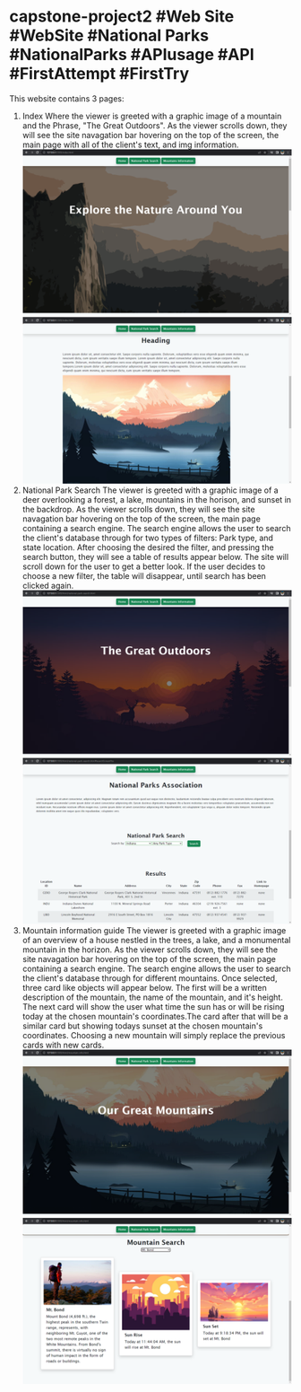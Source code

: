 # capstone-project2 #Web Site #WebSite #National Parks #NationalParks #APIusage #API #FirstAttempt #FirstTry
This website contains 3 pages:
1. Index
    Where the viewer is greeted with a graphic image of a mountain and the Phrase, "The Great Outdoors". As the viewer scrolls down, they will see the site navagation bar hovering on the top of the screen, the main page with all of the client's text, and img information. 
    ![First View of the Index Page](./assets/images/Index-FirstView.png)![Main Content of the Index Page](./assets/images/Index-MainContent.png)
2. National Park Search
    The viewer is greeted with a graphic image of a deer overlooking a forest, a lake, mountains in the horison, and sunset in the backdrop. As the viewer scrolls down, they will see the site navagation bar hovering on the top of the screen, the main page containing a search engine. The search engine allows the user to search the client's database through for two types of filters: Park type, and state location. After choosing the desired the filter, and pressing the search button, they will see a table of results appear below. The site will scroll down for the user to get a better look. If the user decides to choose a new filter, the table will disappear, until search has been clicked again.
    ![First View of the National Park Page](./assets/images/NatParks-FirstView.png)![Main Content of the National Park Page](./assets/images/NatParks-MainContent.png)
3. Mountain information guide
    The viewer is greeted with a graphic image of an overview of a house nestled in the trees, a lake, and a monumental mountain in the horizon. As the viewer scrolls down, they will see the site navagation bar hovering on the top of the screen, the main page containing a search engine. The search engine allows the user to search the client's database through for different mountains. Once selected, three card like objects will appear below. The first will be a written description of the mountain, the name of the mountain, and it's height. The next card will show the user what time the sun has or will be rising today at the chosen mountain's coordinates.The card after that will be a similar card but showing todays sunset at the chosen mountain's coordinates. Choosing a new mountain will simply replace the previous cards with new cards.
    ![First View of the Mountains Page](./assets/images/Mount-FirstView.png)![Main Content of the Mountains Page](./assets/images/Mount-MainContent.png)